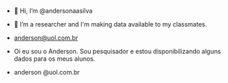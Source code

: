 - 👋 Hi, I’m @andersonaasilva
- 👀 I’m a researcher and I'm making data available to my classmates.
- anderson@uol.com.br

- Oi eu sou o Anderson. Sou pesquisador e estou disponibilizando alguns dados para os meus alunos.
- anderson @uol.com.br

<!---
andersonaasilva/andersonaasilva is a ✨ special ✨ repository because its `README.md` (this file) appears on your GitHub profile.
You can click the Preview link to take a look at your changes.
--->
